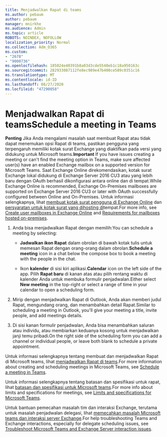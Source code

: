 ```yaml
---
title: Menjadwalkan Rapat di teams
ms.author: pebaum
author: pebaum
manager: mnirkhe
ms.audience: Admin
ms.topic: article
ROBOTS: NOINDEX, NOFOLLOW
localization_priority: Normal
ms.collection: Adm_O365
ms.custom:
- "2678"
- "9000736"
ms.openlocfilehash: 185024e40391b8a03d3cde5540eb1c18a950163c
ms.sourcegitcommit: 282933087112fe8ec989e47b400ce589c0351c16
ms.translationtype: MT
ms.contentlocale: id-ID
ms.lasthandoff: 08/27/2020
ms.locfileid: "47290058"
---
```

# <a name="schedule-a-meeting-in-teams"></a><span data-ttu-id="eec70-102">Menjadwalkan Rapat di teams</span><span class="sxs-lookup"><span data-stu-id="eec70-102">Schedule a meeting in Teams</span></span>

<span data-ttu-id="eec70-103">**Penting** Jika Anda mengalami masalah saat membuat Rapat atau tidak dapat menemukan opsi Rapat di teams, pastikan pengguna yang terpengaruh memiliki kotak surat Exchange yang diaktifkan pada versi yang didukung untuk Microsoft teams.</span><span class="sxs-lookup"><span data-stu-id="eec70-103">**Important** If you have issues creating a meeting or can't find the meeting option in Teams, make sure affected user(s) have an enabled Exchange mailbox on a supported version for Microsoft Teams.</span></span> <span data-ttu-id="eec70-104">Saat Exchange Online direkomendasikan, kotak surat Exchange lokal didukung di Exchange Server 2016 CU3 atau yang lebih baru dengan OAuth berhasil dikonfigurasi antara online dan di tempat.</span><span class="sxs-lookup"><span data-stu-id="eec70-104">While Exchange Online is recommended, Exchange On-Premises mailboxes are supported on Exchange Server 2016 CU3 or later with OAuth successfully configured between Online and On-Premises.</span></span> <span data-ttu-id="eec70-105">Untuk informasi selengkapnya, lihat [membuat kotak surat pengguna di Exchange Online](https://docs.microsoft.com/exchange/recipients-in-exchange-online/create-user-mailboxes) dan [persyaratan untuk kotak surat yang dihosting di](https://docs.microsoft.com/microsoftteams/exchange-teams-interact#requirements-for-mailboxes-hosted-on-premises)tempat.</span><span class="sxs-lookup"><span data-stu-id="eec70-105">For more info, see [Create user mailboxes in Exchange Online](https://docs.microsoft.com/exchange/recipients-in-exchange-online/create-user-mailboxes) and [Requirements for mailboxes hosted on-premises](https://docs.microsoft.com/microsoftteams/exchange-teams-interact#requirements-for-mailboxes-hosted-on-premises).</span></span> 

1. <span data-ttu-id="eec70-106">Anda bisa menjadwalkan Rapat dengan memilih:</span><span class="sxs-lookup"><span data-stu-id="eec70-106">You can schedule a meeting by selecting:</span></span>

    - <span data-ttu-id="eec70-107">**Jadwalkan ikon Rapat** dalam obrolan di bawah kotak tulis untuk memesan Rapat dengan orang-orang dalam obrolan.</span><span class="sxs-lookup"><span data-stu-id="eec70-107">**Schedule a meeting** icon in a chat below the compose box to book a meeting with the people in the chat.</span></span>

    - <span data-ttu-id="eec70-108">Ikon **kalender** di sisi kiri aplikasi.</span><span class="sxs-lookup"><span data-stu-id="eec70-108">**Calendar** icon on the left side of the app.</span></span> <span data-ttu-id="eec70-109">Pilih **Rapat baru** di kanan atas atau pilih rentang waktu di kalender Anda untuk membuka formulir penjadwalan.</span><span class="sxs-lookup"><span data-stu-id="eec70-109">Either select **New meeting** in the top-right or select a range of time in your calendar to open a scheduling form.</span></span>

2. <span data-ttu-id="eec70-110">Mirip dengan menjadwalkan Rapat di Outlook, Anda akan memberi judul Rapat, mengundang orang, dan menambahkan detail Rapat.</span><span class="sxs-lookup"><span data-stu-id="eec70-110">Similar to scheduling a meeting in Outlook, you'll give your meeting a title, invite people, and add meetings details.</span></span>

3. <span data-ttu-id="eec70-111">Di sisi kanan formulir penjadwalan, Anda bisa menambahkan saluran atau individu, atau membiarkan keduanya kosong untuk menjadwalkan janji temu pribadi.</span><span class="sxs-lookup"><span data-stu-id="eec70-111">On the right side of the scheduling form you can add a channel or individual people, or leave both blank to schedule a private appointment.</span></span>

<span data-ttu-id="eec70-112">Untuk informasi selengkapnya tentang membuat dan menjadwalkan Rapat di Microsoft teams, lihat [menjadwalkan Rapat di teams](https://support.office.com/article/Schedule-a-meeting-in-Teams-943507a9-8583-4c58-b5d2-8ec8265e04e5).</span><span class="sxs-lookup"><span data-stu-id="eec70-112">For more information about creating and scheduling meetings in Microsoft Teams, see [Schedule a meeting in Teams](https://support.office.com/article/Schedule-a-meeting-in-Teams-943507a9-8583-4c58-b5d2-8ec8265e04e5).</span></span>

<span data-ttu-id="eec70-113">Untuk informasi selengkapnya tentang batasan dan spesifikasi untuk rapat, lihat [batasan dan spesifikasi untuk Microsoft teams](https://docs.microsoft.com/microsoftteams/limits-specifications-teams#meetings-and-calls).</span><span class="sxs-lookup"><span data-stu-id="eec70-113">For more info about limits and specifications for meetings, see [Limits and specifications for Microsoft Teams](https://docs.microsoft.com/microsoftteams/limits-specifications-teams#meetings-and-calls).</span></span>

<span data-ttu-id="eec70-114">Untuk bantuan pemecahan masalah tim dan interaksi Exchange, terutama untuk masalah penjadwalan delegasi, lihat [memecahkan masalah Microsoft teams dan interaksi server Exchange](https://docs.microsoft.com/microsoftteams/troubleshoot/known-issues/teams-exchange-interaction-issue).</span><span class="sxs-lookup"><span data-stu-id="eec70-114">For help troubleshooting Teams and Exchange interactions, especially for delegate scheduling issues, see [Troubleshoot Microsoft Teams and Exchange Server interaction issues](https://docs.microsoft.com/microsoftteams/troubleshoot/known-issues/teams-exchange-interaction-issue).</span></span>